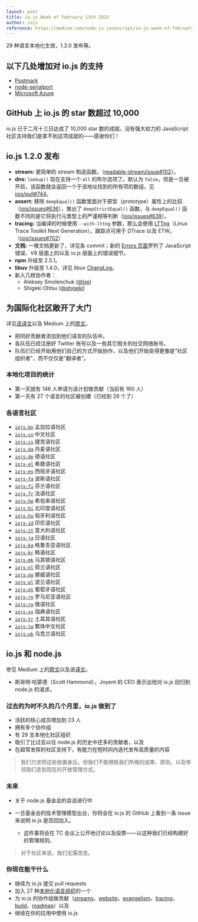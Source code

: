 ```yaml
---
layout: post
title: io.js Week of February 13th 2015
author: iojs
reference: https://medium.com/node-js-javascript/io-js-week-of-february-13th-2015-7846b94074a2
---
```


29 种语言本地化生效，1.2.0 发布等。

<!--more-->

## 以下几处增加对 io.js 的支持
+ [Postmark](http://blog.postmarkapp.com/post/110829734198/its-official-were-getting-cozy-with-node-js)
+ [node-serialport](https://github.com/voodootikigod/node-serialport/issues/439)
+ [Microsoft Azure](http://azure.microsoft.com/en-us/documentation/articles/web-sites-nodejs-iojs/)

## GitHub 上 io.js 的 star 数超过 10,000
io.js 已于二月十三日达成了 10,000 star 数的成就。没有强大给力的 JavaScript 社区支持我们是拿不到这项成就的——感谢你们！

## io.js 1.2.0 发布
+ **stream:** 更简单的 stream 构造函数。（[readable-stream/issue#102](https://github.com/iojs/readable-stream/issues/102)）。
+ **dns:** `lookup()` 现在支持一个 `all` 的布尔选项了。默认为 `false`，但是一旦被开启，该函数就会返回一个于该地址找到的所有项的数组，见 [iojs/pull#744](https://github.com/iojs/io.js/pull/744)。
+ **assert:** 移除 `deepEqual()` 函数里面对于原型（prototype）属性上的比较（[iojs/issues#636](https://github.com/iojs/io.js/pull/636)），推出了 `deepStrictEqual()` 函数，与 `deepEqual()` 函数不同的是它将执行元类型上的严谨相等判断（[iojs/issues#639](https://github.com/iojs/io.js/pull/639)）。
+ **tracing:** 当编译的时候使用 `--with-lttng` 参数，那么会使用 [LTTng](http://lttng.org/)（Linux Trace Toolkit Next Generation）。跟踪点可用于 DTrace 以及 ETW。（[iojs/issues#702](https://github.com/iojs/io.js/pull/702)）
+ **文档:** 一堆文档更新了，详见各 commit；新的 [Errors 页面](https://iojs.org/api/errors.html)罗列了 JavaScript 错误、V8 层面上的以及 io.js 层面上的错误细节。
+ **npm** 升级至 2.5.1。
+ **libuv** 升级至 1.4.0，详见 libuv [ChangLog](https://github.com/libuv/libuv/blob/v1.x/ChangeLog)。
+ 新入几枚协作者：
  * Aleksey Smolenchuk ([@lxe](https://github.com/lxe))
  * Shigeki Ohtsu ([@shigeki](https://github.com/shigeki))

## 为国际化社区敞开了大门
详见[该译文](http://cn.iojs.org/articles/how-iojs-built-a-146-person-27-language-localization-effort-in-one-day/)以及 Medium 上的[原文](https://medium.com/@mikeal/how-io-js-built-a-146-person-27-language-localization-effort-in-one-day-65e5b1c49a62)。
+ 把同好贡献者添加到他们语言的队伍中。
+ 各队伍已经注册好 Twitter 账号以及一些其它相关的社交网络账号。
+ 队伍们已经开始用他们自己的方式开始协作，以及他们开始变得更像是“社区组织者”，而不仅仅是“翻译者”。

### 本地化项目的统计

+ 第一天就有 146 人申请为该计划做贡献（当前有 160 人）
+ 第一天有 27 个语言的社区被创建（已经到 29 个了）

### 各语言社区

+ [`iojs-bn`](https://github.com/iojs/iojs-bn) 孟加拉语社区
+ [`iojs-cn`](https://github.com/iojs/iojs-cn) 中文社区
+ [`iojs-cs`](https://github.com/iojs/iojs-cs) 捷克语社区
+ [`iojs-da`](https://github.com/iojs/iojs-da) 丹麦语社区
+ [`iojs-de`](https://github.com/iojs/iojs-de) 德语社区
+ [`iojs-el`](https://github.com/iojs/iojs-el) 希腊语社区
+ [`iojs-es`](https://github.com/iojs/iojs-es) 西班牙语社区
+ [`iojs-fa`](https://github.com/iojs/iojs-fa) 波斯语社区
+ [`iojs-fi`](https://github.com/iojs/iojs-fi) 芬兰语社区
+ [`iojs-fr`](https://github.com/iojs/iojs-fr) 法语社区
+ [`iojs-he`](https://github.com/iojs/iojs-he) 希伯来语社区
+ [`iojs-hi`](https://github.com/iojs/iojs-hi) 北印度语社区
+ [`iojs-hu`](https://github.com/iojs/iojs-hu) 匈牙利语社区
+ [`iojs-id`](https://github.com/iojs/iojs-id) 印尼语社区
+ [`iojs-it`](https://github.com/iojs/iojs-it) 意大利语社区
+ [`iojs-ja`](https://github.com/iojs/iojs-ja) 日语社区
+ [`iojs-ka`](https://github.com/iojs/iojs-ka) 格鲁吉亚语社区
+ [`iojs-kr`](https://github.com/iojs/iojs-kr) 韩语社区
+ [`iojs-mk`](https://github.com/iojs/iojs-mk) 马其顿语社区
+ [`iojs-nl`](https://github.com/iojs/iojs-nl) 荷兰语社区
+ [`iojs-no`](https://github.com/iojs/iojs-no) 挪威语社区
+ [`iojs-pl`](https://github.com/iojs/iojs-pl) 波兰语社区
+ [`iojs-pt`](https://github.com/iojs/iojs-pt) 葡萄牙语社区
+ [`iojs-ro`](https://github.com/iojs/iojs-ro) 罗马尼亚语社区
+ [`iojs-ru`](https://github.com/iojs/iojs-ru) 俄语社区
+ [`iojs-sv`](https://github.com/iojs/iojs-sv) 瑞典语社区
+ [`iojs-tr`](https://github.com/iojs/iojs-tr) 土耳其语社区
+ [`iojs-tw`](https://github.com/iojs/iojs-tw) 繁体中文社区
+ [`iojs-uk`](https://github.com/iojs/iojs-uk) 乌克兰语社区

## io.js 和 node.js

参见 Medium 上的[原文](https://medium.com/@iojs/io-js-and-a-node-js-foundation-4e14699fb7be)以及该[译文](http://cn.iojs.org/articles/io-js-and-a-node-js-foundation/)。

+ 斯哥特·哈蒙德（Scott Hammond），Joyent 的 CEO 表示出他对 io.js 回归到 node.js 的渴求。

### 过去的为时不久的几个月里，io.js 做到了
+ 活跃的核心成员增加到 23 人
+ 拥有多个协作组
+ 有 29 支本地化社区组织
+ 吸引了比过去以往 node.js 的历史中还多的贡献者，以及
+ 在超常发挥的社区支持下，有能力在短时间内迭代发布高质量的内容

> 我们力求把这些放置身后，但我们不能牺牲我们所做的成果、原则，以及带领我们走到现在的开放管理方式。

### 未来
+ 关于 node.js 基金会的会谈进行中
+ 一旦基金会的技术管理模型出台，你将会在 io.js 的 GitHub 上看到一条 issue 来说明 io.js 是否回加入。

  * 这件事将会在 TC 会议上公开地讨论以及投票——以这种我们已经构建好的管理规则。

> 对于社区来说，我们无需改变。

### 你现在能干什么
+ 继续为 io.js 提交 pull requests
+ 加入 27 种[本地化语言组织](https://github.com/iojs/website/issues/125)的一个
+ 为 io.js 的协作组做贡献（[streams](https://github.com/iojs/readable-stream)，[website](https://github.com/iojs/website)，[evangelism](https://github.com/iojs/website/labels/evangelism)，[tracing](https://github.com/iojs/tracing-wg)，[build](https://github.com/iojs/build)，[roadmap](https://github.com/iojs/roadmap)）以及
+ 继续在你的应用中使用 io.js

